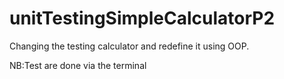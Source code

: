 # unitTestingSimpleCalculatorP2

Changing the testing calculator and redefine it using OOP.

NB:Test are done via the terminal
